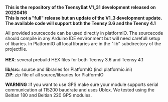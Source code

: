 <b>This is the repository of the TeensyBat V1_31 development released on 20220416<br>
  This is not a "full" release but an update of the V1_3 development update. The available code will support both the Teensy 3.6 and the Teensy 4.1</b>

All provided sourcecode can be used directly in platformIO. The sourcecode should compile in any Arduino IDE environment but will need carefull setup of libaries. In PlatformIO all local libraries are in the "lib" subdirectory of the projectfile.  
<br>
<b>HEX</b>: several prebuild HEX files for both Teensy 3.6 and Teensy 4.1<br>

<b>lib/src</b>: source and libraries for PlatformIO (incl platformio.ini)<br>
<b>ZIP</b>: zip file of all source/libraries for PlatformIO<br>

<b>WARNING</b> :If you want to use GPS make sure your module supports serial communication at 115200 baudrate and uses Ublox. We tested using the Beitian 180 and Beitian 220 GPS modules.<br>
